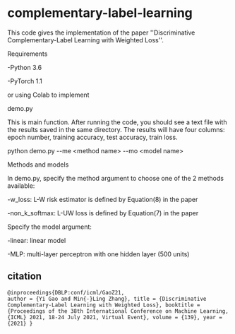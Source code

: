 # complementary-label-learning

This code gives the implementation of the paper ''Discriminative Complementary-Label Learning with Weighted Loss''.


Requirements

-Python 3.6

-PyTorch 1.1

or using Colab to implement

demo.py

This is main function. After running the code, you should see a text file with the results saved in the same directory. 
The results will have four columns: epoch number, training accuracy, test accuracy, train loss.


python demo.py --me  \<method name\> --mo \<model name\>

  
Methods and models
  
In demo.py, specify the method argument to choose one of the 2 methods available:
  
-w_loss: L-W risk estimator is defined by Equation(8) in the paper
  
-non_k_softmax: L-UW loss is defined by Equation(7) in the paper
  
Specify the model argument:
  
-linear: linear model
  
-MLP: multi-layer perceptron with one hidden layer (500 units)

## citation
<code data-enlighter-language="raw" class="EnlighterJSRAW">@inproceedings{DBLP:conf/icml/GaoZ21,
  author = {Yi Gao and Min{-}Ling Zhang},
  title = {Discriminative Complementary-Label Learning with Weighted Loss},
  booktitle = {Proceedings of the 38th International Conference on Machine Learning, {ICML} 2021, 18-24 July 2021, Virtual Event},
  volume = {139},
  year = {2021}
  }</code>
